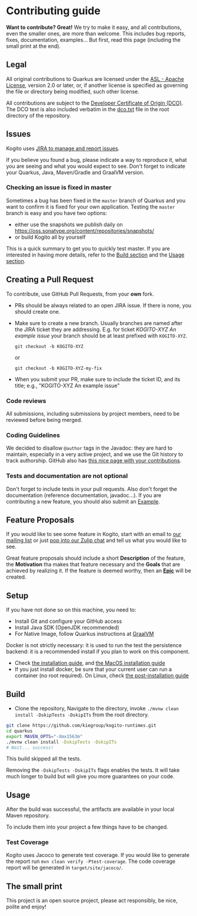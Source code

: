 # Contributing guide

**Want to contribute? Great!** 
We try to make it easy, and all contributions, even the smaller ones, are more than welcome.
This includes bug reports, fixes, documentation, examples... 
But first, read this page (including the small print at the end).

## Legal

All original contributions to Quarkus are licensed under the
[ASL - Apache License](https://www.apache.org/licenses/LICENSE-2.0),
version 2.0 or later, or, if another license is specified as governing the file or directory being
modified, such other license.

All contributions are subject to the [Developer Certificate of Origin (DCO)](https://developercertificate.org/).
The DCO text is also included verbatim in the [dco.txt](dco.txt) file in the root directory of the repository.

## Issues

Kogito uses [JIRA to manage and report issues](https://issues.redhat.com/projects/KOGITO/).

If you believe you found a bug, please indicate a way to reproduce it, what you are seeing and what you would expect to see.
Don't forget to indicate your Quarkus, Java, Maven/Gradle and GraalVM version. 

### Checking an issue is fixed in master

Sometimes a bug has been fixed in the `master` branch of Quarkus and you want to confirm it is fixed for your own application.
Testing the `master` branch is easy and you have two options:

* either use the snapshots we publish daily on https://oss.sonatype.org/content/repositories/snapshots/
* or build Kogito all by yourself

This is a quick summary to get you to quickly test master.
If you are interested in having more details, refer to the [Build section](#build) and the [Usage section](#usage).

## Creating a Pull Request

To contribute, use GitHub Pull Requests, from your **own** fork. 

- PRs should be always related to an open JIRA issue. If there is none, you should create one.
- Make sure to create a new branch. Usually branches are named after the JIRA ticket they are addressing. E.g. for ticket *KOGITO-XYZ An example issue* your branch should be at least prefixed with `KOGITO-XYZ`. 

    ```
    git checkout -b KOGITO-XYZ
    ```

    or 

    ```
    git checkout -b KOGITO-XYZ-my-fix
    ```

- When you submit your PR, make sure to include the ticket ID, and its title; e.g., "KOGITO-XYZ An example issue" 


### Code reviews

All submissions, including submissions by project members, need to be reviewed before being merged.

### Coding Guidelines

We decided to disallow `@author` tags in the Javadoc: they are hard to maintain, especially in a very active project, and we use the Git history to track authorship. GitHub also has [this nice page with your contributions](https://github.com/kiegroup/kogito-runtimes/graphs/contributors). 

### Tests and documentation are not optional

Don't forget to include tests in your pull requests. 
Also don't forget the documentation (reference documentation, javadoc...).
If you are contributing a new feature, you should also submit an [Example](https://github.com/kiegroup/kogito-examples). 


## Feature Proposals

If you would like to see some feature in Kogito, start with an email to [our mailing list](https://groups.google.com/forum/#!forum/kogito-development) or just [pop into our Zulip chat](https://kie.zulipchat.com/) and tell us what you would like to see. 

Great feature proposals should include a short **Description** of the feature, the **Motivation** tha makes that feature necessary and the **Goals** that are achieved by realizing it. If the feature is deemed worthy, then an [**Epic**](https://issues.redhat.com/issues/?filter=12347334) will be created.

## Setup

If you have not done so on this machine, you need to:
 
* Install Git and configure your GitHub access
* Install Java SDK (OpenJDK recommended)
* For Native Image, follow Quarkus instructions at [GraalVM](https://quarkus.io/guides/building-native-image)

Docker is not strictly necessary: it is used to run the test the persistence backend: it is a recommended install if you plan to work on this component.

* Check [the installation guide](https://docs.docker.com/install/), and [the MacOS installation guide](https://docs.docker.com/docker-for-mac/install/)
* If you just install docker, be sure that your current user can run a container (no root required). 
On Linux, check [the post-installation guide](https://docs.docker.com/install/linux/linux-postinstall/)


## Build

* Clone the repository,  Navigate to the directory, invoke `./mvnw clean install -DskipTests -DskipITs` from the root directory.

```bash
git clone https://github.com/kiegroup/kogito-runtimes.git
cd quarkus
export MAVEN_OPTS="-Xmx1563m"
./mvnw clean install -DskipTests -DskipITs 
# Wait... success!
```

This build skipped all the tests. 

Removing the `-DskipTests -DskipITs` flags enables the tests. 
It will take much longer to build but will give you more guarantees on your code. 

## Usage

After the build was successful, the artifacts are available in your local Maven repository.

To include them into your project a few things have to be changed.


### Test Coverage

Kogito uses Jacoco to generate test coverage. If you would like to generate the report run `mvn clean verify -Ptest-coverage`. 
The code coverage report will be generated in `target/site/jacoco/`.

## The small print

This project is an open source project, please act responsibly, be nice, polite and enjoy!


